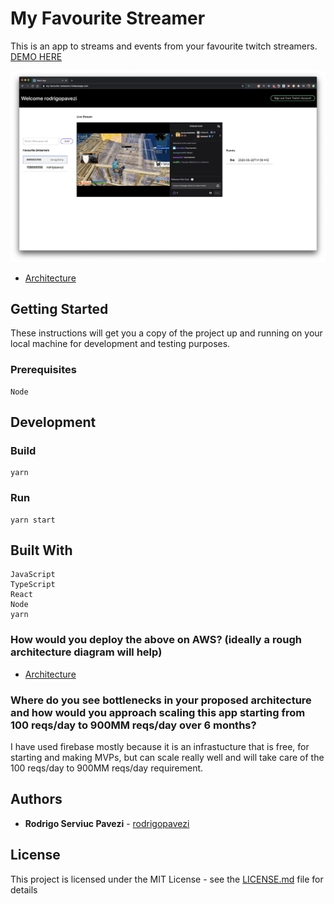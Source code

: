 # My Favourite Streamer

This is an app to streams and events from your favourite twitch streamers. [DEMO HERE](https://my-favourite-streamers.firebaseapp.com/)

![alt text](https://github.com/rodrigopavezi/my-favourite-streamers/blob/master/preview.png "preview")

- [Architecture](https://github.com/rodrigopavezi/my-favourite-streamers/tree/master/design/architecture)

## Getting Started

These instructions will get you a copy of the project up and running on your local machine for development and testing purposes.

### Prerequisites

```
Node
```

## Development

### Build

```
yarn
```

### Run

```
yarn start
```

## Built With

```
JavaScript
TypeScript
React
Node
yarn
```

### How would you deploy the above on AWS? (ideally a rough architecture diagram will help)

- [Architecture](https://github.com/rodrigopavezi/my-favourite-streamers/tree/master/design/architecture)

### Where do you see bottlenecks in your proposed architecture and how would you approach scaling this app starting from 100 reqs/day to 900MM reqs/day over 6 months?

I have used firebase mostly because it is an infrastucture that is free, for starting and making MVPs, but can scale really well and will take care of the 100 reqs/day to 900MM reqs/day requirement.

## Authors

- **Rodrigo Serviuc Pavezi** - [rodrigopavezi](https://github.com/rodrigopavezi)

## License

This project is licensed under the MIT License - see the [LICENSE.md](LICENSE.md) file for details
